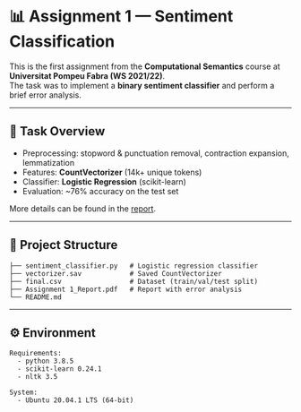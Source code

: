 # 📊 Assignment 1 — Sentiment Classification  

This is the first assignment from the **Computational Semantics** course at **Universitat Pompeu Fabra (WS 2021/22)**.  
The task was to implement a **binary sentiment classifier** and perform a brief error analysis.  

---

## 🔎 Task Overview  

- Preprocessing: stopword & punctuation removal, contraction expansion, lemmatization  
- Features: **CountVectorizer** (14k+ unique tokens)  
- Classifier: **Logistic Regression** (scikit-learn)  
- Evaluation: ~76% accuracy on the test set  

More details can be found in the [report](./Assignment1/Assignment_1_Report_Error_Analysis.pdf).

---

## 📂 Project Structure  

```text
├── sentiment_classifier.py   # Logistic regression classifier
├── vectorizer.sav            # Saved CountVectorizer
├── final.csv                 # Dataset (train/val/test split)
├── Assignment 1_Report.pdf   # Report with error analysis
└── README.md
```

---

## ⚙️ Environment  

```text
Requirements:
  - python 3.8.5
  - scikit-learn 0.24.1
  - nltk 3.5

System:
  - Ubuntu 20.04.1 LTS (64-bit)
```


